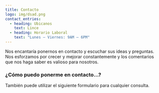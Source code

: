 ```yaml
---
title: Contacto
logo: img/dsad.png
contact_entries:
  - heading: Ubicanos
    text: Lince
  - heading: Horario Laboral
    text: "Lunes – Viernes: 9AM – 6PM"
---
```

Nos encantaría ponernos en contacto y escuchar sus ideas y
preguntas. Nos esforzamos por crecer y mejorar constantemente y los comentarios
que nos haga saber es valioso para nosotros.

<h3 class="f4 b lh-title mb2">¿Cómo puedo ponerme en contacto...?</h3>

También puede utilizar el siguiente formulario para cualquier consulta.